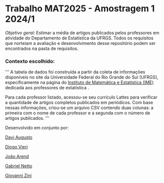 # Trabalho MAT2025 - Amostragem 1 2024/1

*Objetivo geral:* Estimar a média de artigos publicados pelos professores em atividade do Departamento de Estatística da UFRGS.
Todos os requisitos que norteiam a avaliação e desenvolvimento desse repositório podem ser encontrados na pasta de requisitos.

### Contexto escolhido:

'''
A tabela de dados foi construída a partir da coleta de informações disponíveis no site da Universidade Federal do Rio Grande do Sul (UFRGS), especificamente na página do [Instituto de Matemática e Estatística (IME)](https://www.ufrgs.br/ime/professores/professores-de-estatistica/) dedicada aos professores de estatística .

Para cada professor listado, acessou-se seu currículo Lattes para verificar a quantidade de artigos completos publicados em periódicos. Com base nessas informações, criou-se um arquivo CSV contendo duas colunas: a primeira com o nome de cada professor e a segunda com o número de artigos publicados.
'''

Desenvolvido em conjunto por:

[Davi Augusto](https://github.com/davi-dokasi)

[Diogo Vieri](https://github.com/DiogoVBol)

[João Arend](https://github.com/arend239)

[Gabriel Netto](https://github.com/NettoGabriel)

[Giovanni Zini](https://github.com/GioZini)
